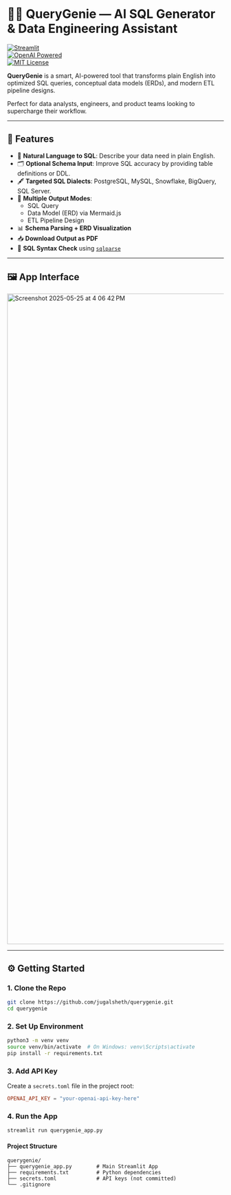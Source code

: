 # 🧞‍♂️ QueryGenie — AI SQL Generator & Data Engineering Assistant

[![Streamlit](https://img.shields.io/badge/Built%20With-Streamlit-red?logo=streamlit&logoColor=white)](https://streamlit.io/)  
[![OpenAI Powered](https://img.shields.io/badge/Powered%20By-OpenAI-blue?logo=openai&logoColor=white)](https://platform.openai.com/)  
[![MIT License](https://img.shields.io/github/license/jugalsheth/querygenie)](LICENSE)

**QueryGenie** is a smart, AI-powered tool that transforms plain English into optimized SQL queries, conceptual data models (ERDs), and modern ETL pipeline designs.

Perfect for data analysts, engineers, and product teams looking to supercharge their workflow.

---

## 🚀 Features

- 🌟 **Natural Language to SQL**: Describe your data need in plain English.
- 🗂️ **Optional Schema Input**: Improve SQL accuracy by providing table definitions or DDL.
- 🖋️ **Targeted SQL Dialects**: PostgreSQL, MySQL, Snowflake, BigQuery, SQL Server.
- 🧠 **Multiple Output Modes**:
  - SQL Query
  - Data Model (ERD) via Mermaid.js
  - ETL Pipeline Design
- 📊 **Schema Parsing + ERD Visualization**
- 📥 **Download Output as PDF**
- 🧪 **SQL Syntax Check** using [`sqlparse`](https://github.com/andialbrecht/sqlparse)

---

## 🖼️ App Interface

<img width="1512" alt="Screenshot 2025-05-25 at 4 06 42 PM" src="https://github.com/user-attachments/assets/c896727c-eae9-4e91-8540-47a1930387c9" />

---

## ⚙️ Getting Started

### 1. Clone the Repo

```bash
git clone https://github.com/jugalsheth/querygenie.git
cd querygenie
```

### 2. Set Up Environment

```bash
python3 -m venv venv
source venv/bin/activate  # On Windows: venv\Scripts\activate
pip install -r requirements.txt
```

### 3. Add API Key

Create a `secrets.toml` file in the project root:

```toml
OPENAI_API_KEY = "your-openai-api-key-here"
```

### 4. Run the App

```bash
streamlit run querygenie_app.py
```

#### Project Structure

```
querygenie/
├── querygenie_app.py        # Main Streamlit App
├── requirements.txt         # Python dependencies
├── secrets.toml             # API keys (not committed)
└── .gitignore
```

